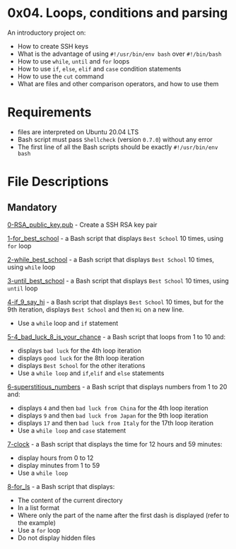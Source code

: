 # 0x04. Loops, conditions and parsing
An introductory project on:

- How to create SSH keys
- What is the advantage of using `#!/usr/bin/env bash` over `#!/bin/bash`
- How to use `while`, `until` and `for` loops
- How to use `if`, `else`, `elif` and `case` condition statements
- How to use the `cut` command
- What are files and other comparison operators, and how to use them

# Requirements
- files are interpreted on Ubuntu 20.04 LTS
- Bash script must pass `Shellcheck` (version `0.7.0`) without any error
- The first line of all the Bash scripts should be exactly `#!/usr/bin/env bash`

# File Descriptions
## Mandatory
[0-RSA_public_key.pub](https://github.com/Gbeminiyi-S/alx-system_engineering-devops/blob/master/0x04-loops_conditions_and_parsing/0-RSA_public_key.pub) - Create a SSH RSA key pair

[1-for_best_school](https://github.com/Gbeminiyi-S/alx-system_engineering-devops/blob/master/0x04-loops_conditions_and_parsing/1-for_best_school) - a Bash script that displays `Best School` 10 times, using `for` loop

[2-while_best_school](https://github.com/Gbeminiyi-S/alx-system_engineering-devops/blob/master/0x04-loops_conditions_and_parsing/2-while_best_school) - a Bash script that displays `Best School` 10 times, using `while` loop

[3-until_best_school](https://github.com/Gbeminiyi-S/alx-system_engineering-devops/blob/master/0x04-loops_conditions_and_parsing/3-until_best_school) -  a Bash script that displays `Best School` 10 times, using `until` loop

[4-if_9_say_hi](https://github.com/Gbeminiyi-S/alx-system_engineering-devops/blob/master/0x04-loops_conditions_and_parsing/4-if_9_say_hi) - a Bash script that displays `Best School` 10 times, but for the 9th iteration, displays `Best School` and then `Hi` on a new line. 
- Use a `while` loop and `if` statement

[5-4_bad_luck_8_is_your_chance](https://github.com/Gbeminiyi-S/alx-system_engineering-devops/blob/master/0x04-loops_conditions_and_parsing/5-4_bad_luck_8_is_your_chance) - a Bash script that loops from 1 to 10 and:
- displays `bad luck` for the 4th loop iteration
- displays `good luck` for the 8th loop iteration
- displays `Best School` for the other iterations
- Use a `while loop` and `if`,`elif` and `else` statements

[6-superstitious_numbers](https://github.com/Gbeminiyi-S/alx-system_engineering-devops/blob/master/0x04-loops_conditions_and_parsing/6-superstitious_numbers) - a Bash script that displays numbers from 1 to 20 and:
- displays `4` and then `bad luck from China` for the 4th loop iteration
- displays `9` and then `bad luck from Japan` for the 9th loop iteration
- displays `17` and then `bad luck from Italy` for the 17th loop iteration
- Use a `while loop` and `case` statement

[7-clock](https://github.com/Gbeminiyi-S/alx-system_engineering-devops/blob/master/0x04-loops_conditions_and_parsing/7-clock) - a Bash script that displays the time for 12 hours and 59 minutes:
- display hours from 0 to 12
- display minutes from 1 to 59
- Use a `while loop`

[8-for_ls](https://github.com/Gbeminiyi-S/alx-system_engineering-devops/blob/master/0x04-loops_conditions_and_parsing/8-for_ls) - a Bash script that displays:
- The content of the current directory
- In a list format
- Where only the part of the name after the first dash is displayed (refer to the example)
- Use a `for` loop
- Do not display hidden files
